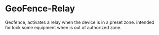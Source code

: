 # GeoFence-Relay

Geofence, activates a relay when the device is in a preset zone.
intended for lock some equipment when is out of authorized zone.
